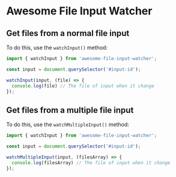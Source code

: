 # Awesome File Input Watcher

## Get files from a normal file input
To do this, use the `watchInput()` method:

```javascript
import { watchInput } from 'awesome-file-input-watcher';

const input = document.querySelector('#input-id');

watchInput(input, (file) => {
  console.log(file) // The file of input when it change
});
```

## Get files from a multiple file input
To do this, use the `watchMultipleInput()` method:

```javascript
import { watchInput } from 'awesome-file-input-watcher';

const input = document.querySelector('#input-id');

watchMultipleInput(input, (filesArray) => {
  console.log(filesArray) // The file of input when it change
});
```